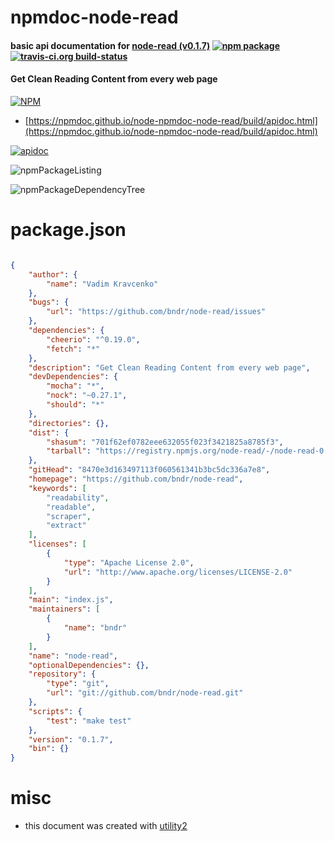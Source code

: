 # npmdoc-node-read

#### basic api documentation for  [node-read (v0.1.7)](https://github.com/bndr/node-read)  [![npm package](https://img.shields.io/npm/v/npmdoc-node-read.svg?style=flat-square)](https://www.npmjs.org/package/npmdoc-node-read) [![travis-ci.org build-status](https://api.travis-ci.org/npmdoc/node-npmdoc-node-read.svg)](https://travis-ci.org/npmdoc/node-npmdoc-node-read)

#### Get Clean Reading Content from every web page

[![NPM](https://nodei.co/npm/node-read.png?downloads=true&downloadRank=true&stars=true)](https://www.npmjs.com/package/node-read)

- [https://npmdoc.github.io/node-npmdoc-node-read/build/apidoc.html](https://npmdoc.github.io/node-npmdoc-node-read/build/apidoc.html)

[![apidoc](https://npmdoc.github.io/node-npmdoc-node-read/build/screenCapture.buildCi.browser.%252Ftmp%252Fbuild%252Fapidoc.html.png)](https://npmdoc.github.io/node-npmdoc-node-read/build/apidoc.html)

![npmPackageListing](https://npmdoc.github.io/node-npmdoc-node-read/build/screenCapture.npmPackageListing.svg)

![npmPackageDependencyTree](https://npmdoc.github.io/node-npmdoc-node-read/build/screenCapture.npmPackageDependencyTree.svg)



# package.json

```json

{
    "author": {
        "name": "Vadim Kravcenko"
    },
    "bugs": {
        "url": "https://github.com/bndr/node-read/issues"
    },
    "dependencies": {
        "cheerio": "^0.19.0",
        "fetch": "*"
    },
    "description": "Get Clean Reading Content from every web page",
    "devDependencies": {
        "mocha": "*",
        "nock": "~0.27.1",
        "should": "*"
    },
    "directories": {},
    "dist": {
        "shasum": "701f62ef0782eee632055f023f3421825a8785f3",
        "tarball": "https://registry.npmjs.org/node-read/-/node-read-0.1.7.tgz"
    },
    "gitHead": "8470e3d163497113f060561341b3bc5dc336a7e8",
    "homepage": "https://github.com/bndr/node-read",
    "keywords": [
        "readability",
        "readable",
        "scraper",
        "extract"
    ],
    "licenses": [
        {
            "type": "Apache License 2.0",
            "url": "http://www.apache.org/licenses/LICENSE-2.0"
        }
    ],
    "main": "index.js",
    "maintainers": [
        {
            "name": "bndr"
        }
    ],
    "name": "node-read",
    "optionalDependencies": {},
    "repository": {
        "type": "git",
        "url": "git://github.com/bndr/node-read.git"
    },
    "scripts": {
        "test": "make test"
    },
    "version": "0.1.7",
    "bin": {}
}
```



# misc
- this document was created with [utility2](https://github.com/kaizhu256/node-utility2)
